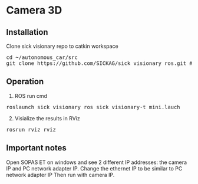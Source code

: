 # Camera 3D

## Installation
Clone sick visionary repo to catkin workspace
<pre>cd ~/autonomous_car/src
git clone https://github.com/SICKAG/sick_visionary_ros.git #clone Repo URL </pre>

## Operation

1. ROS run cmd
<pre>roslaunch sick_visionary_ros sick_visionary-t_mini.lauch</pre>

2. Visialize the results in RViz
<pre>rosrun rviz rviz</pre>

## Important notes
Open SOPAS ET on windows and see 2 different IP addresses: the camera IP and PC network adapter IP. 
Change the ethernet IP to be similar to PC network adapter IP 
Then run with camera IP.
